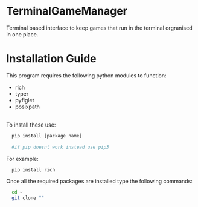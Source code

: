 # TerminalGameManager
Terminal based interface to keep games that run in the terminal orgranised in one place.

# Installation Guide
This program requires the following python modules to function:<br>
- rich
- typer
- pyfiglet
- posixpath
<br>
To install these use:

```bash
  pip install [package name]
  
  #if pip doesnt work instead use pip3
```
  
For example:
 
```bash
  pip install rich
```
Once all the required packages are installed type the following commands:

```bash
  cd ~
  git clone ""
```
